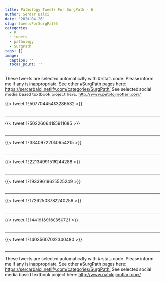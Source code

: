 ```yaml
---
title: Pathology Tweets For SurgPath - 6
author: Serdar Balci
date: '2020-04-26'
slug: tweetsForSurgPath6
categories:
  - R
  - tweets
  - pathology
  - SurgPath
tags: []
image:
  caption: ''
  focal_point: ''
---
```



These tweets are selected automatically with #rstats code. Please inform me if any is inappropriate.
See other #SurgPath pages here: https://serdarbalci.netlify.com/categories/SurgPath/ 
See selected social media based textbook project here: http://www.patolojinotlari.com/

{{< tweet 1250770445483286532 >}}
<br>
<br>
<hr>
{{< tweet 1250226064195911685 >}}
<br>
<br>
<hr>
{{< tweet 1233409722050654215 >}}
<br>
<br>
<hr>
{{< tweet 1222134991519244288 >}}
<br>
<br>
<hr>
{{< tweet 1219339619625525249 >}}
<br>
<br>
<hr>
{{< tweet 1217262503782240256 >}}
<br>
<br>
<hr>
{{< tweet 1214419139160350721 >}}
<br>
<br>
<hr>
{{< tweet 1214035607032340480 >}}
<br>
<br>
<hr>


These tweets are selected automatically with #rstats code. Please inform me if any is inappropriate.
See other #SurgPath pages here: https://serdarbalci.netlify.com/categories/SurgPath/ 
See selected social media based textbook project here: http://www.patolojinotlari.com/
